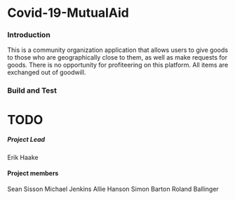 # Covid-19-MutualAid

### Introduction
This is a community organization application that allows users to give goods
to those who are geographically close to them, as well as make requests for goods.
There is no opportunity for profiteering on this platform. All items are exchanged out of goodwill.

### Build and Test
# TODO

##### Project Lead
Erik Haake

#### Project members
Sean Sisson
Michael Jenkins
Allie Hanson
Simon Barton
Roland Ballinger
